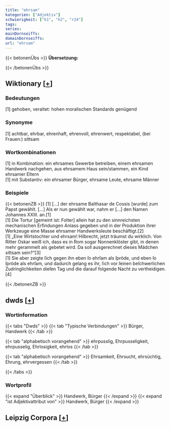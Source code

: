 ```yaml
---
title: "ehrsam"
kategorien: ["Adjektiv"]
schwierigkeit: ["k1", "h2", "r24"]
tags:
series:
mainDornseiffs:
domainDornseiffs:
url: "ehrsam"
---
```


{{< betonenÜbs >}}
**Übersetzung:**  
  
{{< /betonenÜbs >}}

## Wiktionary [[+](https://de.wiktionary.org/wiki/ehrsam)]

### Bedeutungen
[1] gehoben, veraltet: hohen moralischen Standards genügend  

### Synonyme
[1] achtbar, ehrbar, ehrenhaft, ehrenvoll, ehrenwert, respektabel, (bei Frauen:) sittsam  

### Wortkombinationen
[1] in Kombination: ein ehrsames Gewerbe betreiben, einem ehrsamen Handwerk nachgehen, aus ehrsamem Haus sein/stammen, ein Kind ehrsamer Eltern  
[1] mit Substantiv: ein ehrsamer Bürger, ehrsame Leute, ehrsame Männer  

### Beispiele
{{< betonenZB >}}
[1] […] der ehrsame Balthasar de Cossis [wurde] zum Papst gewählt. […] Als er nun gewählt war, nahm er […] den Namen  Johannes XXIII. an.[1]  
[1] Die Tortur [gemeint ist: Folter] allein hat zu den sinnreichsten mechanischen Erfindungen Anlass gegeben und in der Produktion ihrer Werkzeuge eine Masse ehrsamer Handwerksleute beschäftigt.[2]  
[1] „Eine Wirtstochter und ehrsam! Hilbrecht, jetzt träumst du wirklich. Von Ritter Oskar weiß ich, dass es in Rom sogar Nonnenklöster gibt, in denen mehr gerammelt als gebetet wird. Da soll ausgerechnet dieses Mädchen sittsam sein?“[3]  
[1] Sie aber zeigte ſich gegen ihn eben ſo ehrſam als ſpröde, und eben ſo ſpröde als ehrſam, und dadurch gelang es ihr, ſich vor ſeinen beſchwerlichen Zudringlichkeiten dieſen Tag und die darauf folgende Nacht zu vertheidigen.[4]  

{{< /betonenZB >}}


## dwds [[+](https://www.dwds.de/wb/ehrsam)]

### Wortinformation
{{< tabs "Dwds" >}}
{{< tab "Typische Verbindungen" >}}
Bürger, Handwerk
{{< /tab >}}

{{< tab "alphabetisch vorangehend" >}}
ehrpusslig, Ehrpusseligkeit, ehrpusselig, Ehrlosigkeit, ehrlos
{{< /tab >}}

{{< tab "alphabetisch vorangehend" >}}
Ehrsamkeit, Ehrsucht, ehrsüchtig, Ehrung, ehrvergessen
{{< /tab >}}

{{< /tabs >}}

### Wortprofil
{{< expand "Überblick" >}} Handwerk, Bürger {{< /expand >}}
{{< expand "ist Adjektivattribut von" >}} Handwerk, Bürger {{< /expand >}}

## Leipzig Corpora [[+](https://corpora.uni-leipzig.de/en/res?word=ehrsam&corpusId=deu_newscrawl-public_2018)]

